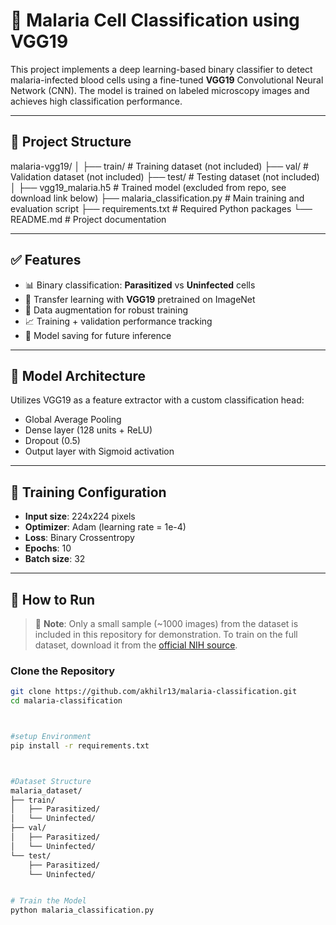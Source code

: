 # 🦠 Malaria Cell Classification using VGG19

This project implements a deep learning-based binary classifier to detect malaria-infected blood cells using a fine-tuned **VGG19** Convolutional Neural Network (CNN). The model is trained on labeled microscopy images and achieves high classification performance.

---

## 📁 Project Structure

malaria-vgg19/
│
├── train/ # Training dataset (not included)
├── val/ # Validation dataset (not included)
├── test/ # Testing dataset (not included)
│
├── vgg19_malaria.h5 # Trained model (excluded from repo, see download link below)
├── malaria_classification.py # Main training and evaluation script
├── requirements.txt # Required Python packages
└── README.md # Project documentation


---

## ✅ Features

- 📊 Binary classification: **Parasitized** vs **Uninfected** cells
- 🧠 Transfer learning with **VGG19** pretrained on ImageNet
- 🔄 Data augmentation for robust training
- 📈 Training + validation performance tracking
- 💾 Model saving for future inference

---

## 🧪 Model Architecture

Utilizes VGG19 as a feature extractor with a custom classification head:
- Global Average Pooling
- Dense layer (128 units + ReLU)
- Dropout (0.5)
- Output layer with Sigmoid activation

---

## 🧠 Training Configuration

- **Input size**: 224x224 pixels
- **Optimizer**: Adam (learning rate = 1e-4)
- **Loss**: Binary Crossentropy
- **Epochs**: 10
- **Batch size**: 32

---

## 🚀 How to Run

> 📝 **Note**: Only a small sample (~1000 images) from the dataset is included in this repository for demonstration. To train on the full dataset, download it from the [official NIH source](https://lhncbc.nlm.nih.gov/publication/pub9932).

###  Clone the Repository
```bash
git clone https://github.com/akhilr13/malaria-classification.git
cd malaria-classification



#setup Environment
pip install -r requirements.txt



#Dataset Structure
malaria_dataset/
├── train/
│   ├── Parasitized/
│   └── Uninfected/
├── val/
│   ├── Parasitized/
│   └── Uninfected/
└── test/
    ├── Parasitized/
    └── Uninfected/


# Train the Model
python malaria_classification.py
